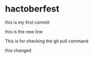 # hactoberfest
this is my first commit

this is the new line

This is for checking the git pull command

this changed

